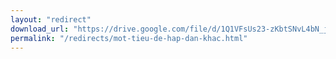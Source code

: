 ```yaml
---
layout: "redirect"
download_url: "https://drive.google.com/file/d/1Q1VFsUs23-zKbtSNvL4bN_jPDYNnmeMx/view?usp=drive_link"
permalink: "/redirects/mot-tieu-de-hap-dan-khac.html"
---
```


